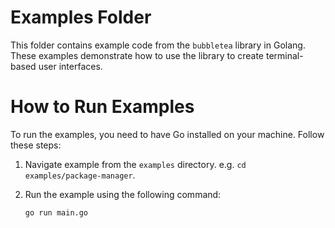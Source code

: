 # Examples Folder

This folder contains example code from the `bubbletea` library in Golang. These examples demonstrate how to use the library to create terminal-based user interfaces.

# How to Run Examples

To run the examples, you need to have Go installed on your machine. Follow these steps:

1. Navigate example from the `examples` directory. e.g. `cd examples/package-manager`.

2. Run the example using the following command:

   ```bash
   go run main.go
   ```
